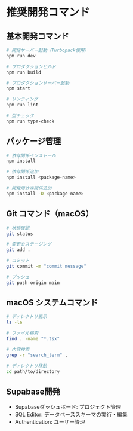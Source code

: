 # 推奨開発コマンド

## 基本開発コマンド
```bash
# 開発サーバー起動（Turbopack使用）
npm run dev

# プロダクションビルド
npm run build

# プロダクションサーバー起動
npm start

# リンティング
npm run lint

# 型チェック
npm run type-check
```

## パッケージ管理
```bash
# 依存関係インストール
npm install

# 依存関係追加
npm install <package-name>

# 開発用依存関係追加
npm install -D <package-name>
```

## Git コマンド（macOS）
```bash
# 状態確認
git status

# 変更をステージング
git add .

# コミット
git commit -m "commit message"

# プッシュ
git push origin main
```

## macOS システムコマンド
```bash
# ディレクトリ表示
ls -la

# ファイル検索
find . -name "*.tsx"

# 内容検索
grep -r "search_term" .

# ディレクトリ移動
cd path/to/directory
```

## Supabase開発
- Supabaseダッシュボード: プロジェクト管理
- SQL Editor: データベーススキーマの実行・編集
- Authentication: ユーザー管理